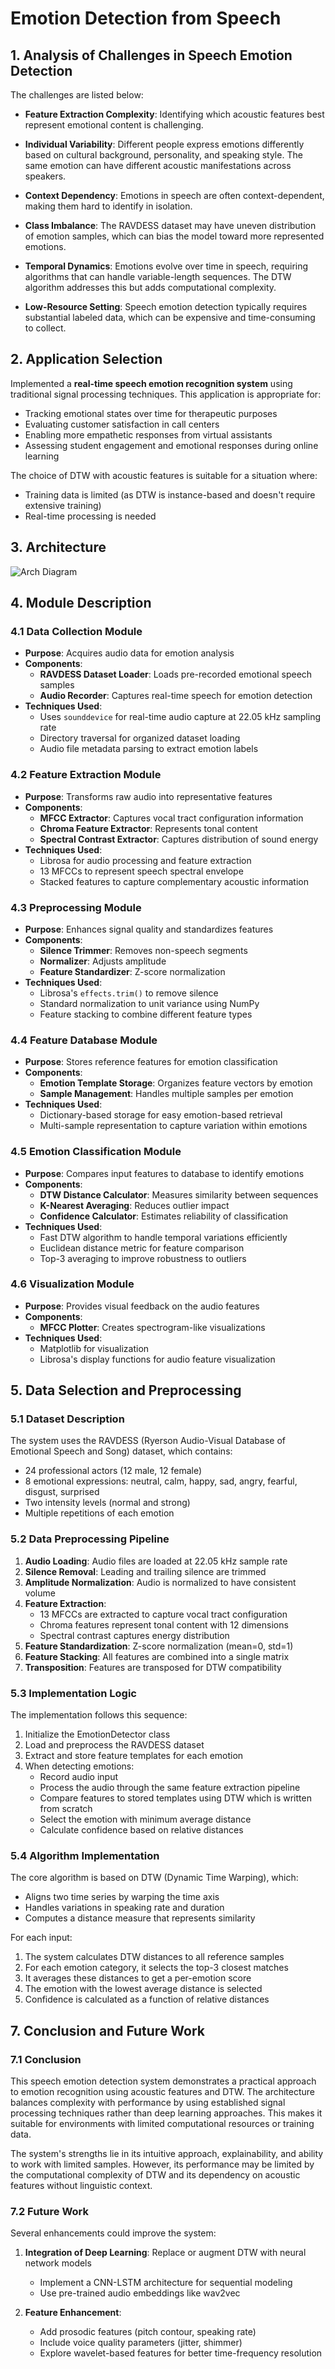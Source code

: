 # Emotion Detection from Speech

## 1. Analysis of Challenges in Speech Emotion Detection

The challenges are listed below:

- **Feature Extraction Complexity**: Identifying which acoustic features best represent emotional content is challenging.

- **Individual Variability**: Different people express emotions differently based on cultural background, personality, and speaking style. The same emotion can have different acoustic manifestations across speakers.

- **Context Dependency**: Emotions in speech are often context-dependent, making them hard to identify in isolation.

- **Class Imbalance**: The RAVDESS dataset may have uneven distribution of emotion samples, which can bias the model toward more represented emotions.

- **Temporal Dynamics**: Emotions evolve over time in speech, requiring algorithms that can handle variable-length sequences. The DTW algorithm addresses this but adds computational complexity.

- **Low-Resource Setting**: Speech emotion detection typically requires substantial labeled data, which can be expensive and time-consuming to collect.


## 2. Application Selection

Implemented a **real-time speech emotion recognition system** using traditional signal processing techniques. This application is appropriate for:

- Tracking emotional states over time for therapeutic purposes
- Evaluating customer satisfaction in call centers
- Enabling more empathetic responses from virtual assistants
- Assessing student engagement and emotional responses during online learning

The choice of DTW with acoustic features is suitable for a situation where:
- Training data is limited (as DTW is instance-based and doesn't require extensive training)
- Real-time processing is needed

## 3. Architecture 

![Arch Diagram](https://github.com/varshacharappalli/DM_project/blob/main/arch%5B1%5D.png)

## 4. Module Description

### 4.1 Data Collection Module
- **Purpose**: Acquires audio data for emotion analysis
- **Components**:
  - **RAVDESS Dataset Loader**: Loads pre-recorded emotional speech samples
  - **Audio Recorder**: Captures real-time speech for emotion detection
- **Techniques Used**:
  - Uses `sounddevice` for real-time audio capture at 22.05 kHz sampling rate
  - Directory traversal for organized dataset loading
  - Audio file metadata parsing to extract emotion labels

### 4.2 Feature Extraction Module
- **Purpose**: Transforms raw audio into representative features
- **Components**:
  - **MFCC Extractor**: Captures vocal tract configuration information
  - **Chroma Feature Extractor**: Represents tonal content
  - **Spectral Contrast Extractor**: Captures distribution of sound energy
- **Techniques Used**:
  - Librosa for audio processing and feature extraction
  - 13 MFCCs to represent speech spectral envelope
  - Stacked features to capture complementary acoustic information

### 4.3 Preprocessing Module
- **Purpose**: Enhances signal quality and standardizes features
- **Components**:
  - **Silence Trimmer**: Removes non-speech segments
  - **Normalizer**: Adjusts amplitude
  - **Feature Standardizer**: Z-score normalization
- **Techniques Used**:
  - Librosa's `effects.trim()` to remove silence
  - Standard normalization to unit variance using NumPy
  - Feature stacking to combine different feature types

### 4.4 Feature Database Module
- **Purpose**: Stores reference features for emotion classification
- **Components**:
  - **Emotion Template Storage**: Organizes feature vectors by emotion
  - **Sample Management**: Handles multiple samples per emotion
- **Techniques Used**:
  - Dictionary-based storage for easy emotion-based retrieval
  - Multi-sample representation to capture variation within emotions

### 4.5 Emotion Classification Module
- **Purpose**: Compares input features to database to identify emotions
- **Components**:
  - **DTW Distance Calculator**: Measures similarity between sequences
  - **K-Nearest Averaging**: Reduces outlier impact
  - **Confidence Calculator**: Estimates reliability of classification
- **Techniques Used**:
  - Fast DTW algorithm to handle temporal variations efficiently
  - Euclidean distance metric for feature comparison
  - Top-3 averaging to improve robustness to outliers

### 4.6 Visualization Module
- **Purpose**: Provides visual feedback on the audio features
- **Components**:
  - **MFCC Plotter**: Creates spectrogram-like visualizations
- **Techniques Used**:
  - Matplotlib for visualization
  - Librosa's display functions for audio feature visualization

## 5. Data Selection and Preprocessing

### 5.1 Dataset Description
The system uses the RAVDESS (Ryerson Audio-Visual Database of Emotional Speech and Song) dataset, which contains:
- 24 professional actors (12 male, 12 female)
- 8 emotional expressions: neutral, calm, happy, sad, angry, fearful, disgust, surprised
- Two intensity levels (normal and strong)
- Multiple repetitions of each emotion

### 5.2 Data Preprocessing Pipeline
1. **Audio Loading**: Audio files are loaded at 22.05 kHz sample rate
2. **Silence Removal**: Leading and trailing silence are trimmed
3. **Amplitude Normalization**: Audio is normalized to have consistent volume
4. **Feature Extraction**:
   - 13 MFCCs are extracted to capture vocal tract configuration
   - Chroma features represent tonal content with 12 dimensions
   - Spectral contrast captures energy distribution
5. **Feature Standardization**: Z-score normalization (mean=0, std=1)
6. **Feature Stacking**: All features are combined into a single matrix
7. **Transposition**: Features are transposed for DTW compatibility

### 5.3 Implementation Logic

The implementation follows this sequence:

1. Initialize the EmotionDetector class
2. Load and preprocess the RAVDESS dataset
3. Extract and store feature templates for each emotion
4. When detecting emotions:
   - Record audio input
   - Process the audio through the same feature extraction pipeline
   - Compare features to stored templates using DTW which is written from scratch
   - Select the emotion with minimum average distance
   - Calculate confidence based on relative distances

### 5.4 Algorithm Implementation

The core algorithm is based on DTW (Dynamic Time Warping), which:
- Aligns two time series by warping the time axis
- Handles variations in speaking rate and duration
- Computes a distance measure that represents similarity

For each input:
1. The system calculates DTW distances to all reference samples
2. For each emotion category, it selects the top-3 closest matches
3. It averages these distances to get a per-emotion score
4. The emotion with the lowest average distance is selected
5. Confidence is calculated as a function of relative distances

## 7. Conclusion and Future Work

### 7.1 Conclusion

This speech emotion detection system demonstrates a practical approach to emotion recognition using acoustic features and DTW. The architecture balances complexity with performance by using established signal processing techniques rather than deep learning approaches. This makes it suitable for environments with limited computational resources or training data.

The system's strengths lie in its intuitive approach, explainability, and ability to work with limited samples. However, its performance may be limited by the computational complexity of DTW and its dependency on acoustic features without linguistic context.

### 7.2 Future Work

Several enhancements could improve the system:

1. **Integration of Deep Learning**: Replace or augment DTW with neural network models
   - Implement a CNN-LSTM architecture for sequential modeling
   - Use pre-trained audio embeddings like wav2vec

2. **Feature Enhancement**:
   - Add prosodic features (pitch contour, speaking rate)
   - Include voice quality parameters (jitter, shimmer)
   - Explore wavelet-based features for better time-frequency resolution
